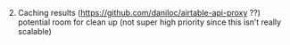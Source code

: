 
2. Caching results (https://github.com/daniloc/airtable-api-proxy ??)
potential room for clean up (not super high priority since this isn’t really scalable)
